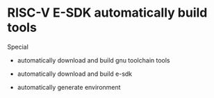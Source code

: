 # RISC-V E-SDK automatically build tools

Special

-   automatically download and build gnu toolchain tools

-   automatically download and build e-sdk

-   automatically generate environment